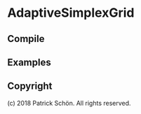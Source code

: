 # AdaptiveSimplexGrid

## Compile

## Examples

## Copyright
(c) 2018 Patrick Schön. All rights reserved.
